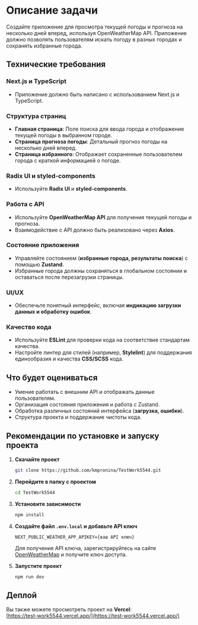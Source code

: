 # Описание задачи

Создайте приложение для просмотра текущей погоды и прогноза на несколько дней вперед, используя OpenWeatherMap API. Приложение должно позволять пользователям искать погоду в разных городах и сохранять избранные города.

## Технические требования

### Next.js и TypeScript

- Приложение должно быть написано с использованием Next.js и TypeScript.

### Структура страниц

- **Главная страница**: Поле поиска для ввода города и отображение текущей погоды в выбранном городе.
- **Страница прогноза погоды**: Детальный прогноз погоды на несколько дней вперед.
- **Страница избранного**: Отображает сохраненные пользователем города с краткой информацией о погоде.

### Radix UI и styled-components

- Используйте **Radix UI** и **styled-components**.

### Работа с API

- Используйте **OpenWeatherMap API** для получения текущей погоды и прогноза.
- Взаимодействие с API должно быть реализовано через **Axios**.

### Состояние приложения

- Управляйте состоянием (**избранные города, результаты поиска**) с помощью **Zustand**.
- Избранные города должны сохраняться в глобальном состоянии и оставаться после перезагрузки страницы.

### UI/UX

- Обеспечьте понятный интерфейс, включая **индикацию загрузки данных и обработку ошибок**.

### Качество кода

- Используйте **ESLint** для проверки кода на соответствие стандартам качества.
- Настройте линтер для стилей (например, **Stylelint**) для поддержания единообразия и качества **CSS/SCSS** кода.

## Что будет оцениваться

- Умение работать с внешним API и отображать данные пользователям.
- Организация состояния приложения и работа с Zustand.
- Обработка различных состояний интерфейса (**загрузка, ошибки**).
- Структура проекта и поддержание чистоты кода.

## Рекомендации по установке и запуску проекта

1. **Скачайте проект**
   ```bash
   git clone https://github.com/kmpronina/TestWork5544.git
   ```
2. **Перейдите в папку с проектом**
   ```bash
   cd TestWork5544
   ```
3. **Установите зависимости**
   ```bash
   npm install
   ```
4. **Создайте файл `.env.local` и добавьте API ключ**

   ```env
   NEXT_PUBLIC_WEATHER_APP_APIKEY={ваш API ключ}
   ```

   Для получения API ключа, зарегистрируйтесь на сайте [OpenWeatherMap](https://openweathermap.org/) и получите ключ доступа.

5. **Запустите проект**
   ```bash
   npm run dev
   ```

## Деплой

Вы также можете просмотреть проект на **Vercel**:  
[https://test-work5544.vercel.app/](https://test-work5544.vercel.app/)
